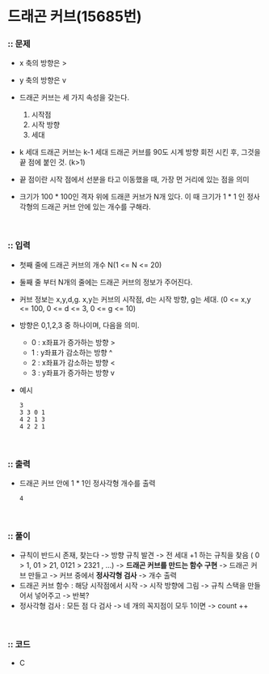 # 드래곤 커브(15685번)

### :: 문제

- x 축의 방향은 >
- y 축의 방향은 v
- 드래곤 커브는 세 가지 속성을 갖는다.
  1. 시작점
  2. 시작 방향
  3. 세대

- k 세대 드래곤 커브는 k-1 세대 드래곤 커브를 90도 시계 방향 회전 시킨 후, 그것을 끝 점에 붙인 것. (k>1)
- 끝 점이란 시작 점에서 선분을 타고 이동했을 때, 가장 먼 거리에 있는 점을 의미
- 크기가 100 * 100인 격자 위에 드래콘 커브가 N개 있다. 이 때 크기가 1 * 1 인 정사각형의 드래곤 커브 안에 있는 개수를 구해라.

<br/>

### :: 입력

- 첫째 줄에 드래곤 커브의 개수 N(1 <= N <= 20)
- 둘째 줄 부터 N개의 줄에는 드래곤 커브의 정보가 주어진다.
- 커브 정보는 x,y,d,g. x,y는 커브의 시작점, d는 시작 방향, g는 세대.
  (0 <= x,y <= 100, 0 <= d <= 3, 0 <= g <= 10)
- 방향은 0,1,2,3 중 하나이며, 다음을 의미.
  - 0 : x좌표가 증가하는 방향 >
  - 1 : y좌표가 감소하는 방향 ^
  - 2 : x좌표가 감소하는 방향 <
  - 3 : y좌표가 증가하는 방향 v

- 예시
  ~~~
  3
  3 3 0 1
  4 2 1 3
  4 2 2 1
  ~~~

<br/>

### :: 출력

- 드래곤 커브 안에 1 * 1인 정사각형 개수를 출력

  ~~~
  4
  ~~~

<br/>

### :: 풀이

- 규칙이 반드시 존재, 찾는다 -> 방향 규칙 발견 -> 전 세대 +1 하는 규칙을 찾음 ( 0 > 1, 01 > 21, 0121 > 2321 , …) -> **드래곤 커브를 만드는 함수 구현** -> 드래곤 커브 만들고 -> 커브 중에서 **정사각형 검사** -> 개수 출력
- 드래곤 커브 함수 : 해당 시작점에서 시작 -> 시작 방향에 그림 -> 규칙 스택을 만들어서 넣어주고 -> 반복?
- 정사각형 검사 : 모든 점 다 검사 -> 네 개의 꼭지점이 모두 1이면 -> count ++

<br/>

### :: 코드

- C

  ~~~
  
  ~~~
